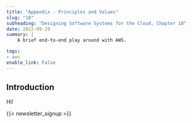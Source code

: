 ```yaml
---
title: "Appendix - Principles and Values"
slug: "10"
subheading: "Designing Software Systems for the Cloud, Chapter 10"
date: 2022-09-29
summary: |
    A brief end-to-end play around with AWS.

tags:
- aws
enable_link: False
---
```


## Introduction

Hi!

{{< newsletter_signup >}}